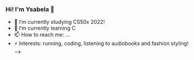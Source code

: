 ### Hi! I'm Ysabela 👋

- 🔭 I’m currently studying CS50x 2022!
- 🌱 I’m currently learning C
- 📫 How to reach me: ...
- ⚡ Interests: running, coding, listening to audiobooks and fashion styling!
-->
